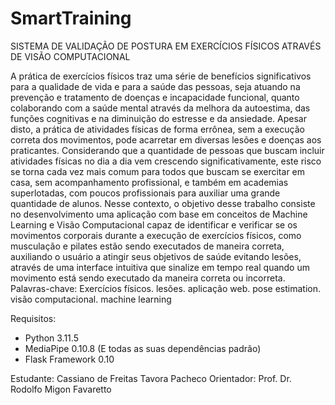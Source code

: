 # SmartTraining
 SISTEMA DE VALIDAÇÃO DE POSTURA EM EXERCÍCIOS FÍSICOS ATRAVÉS DE VISÃO COMPUTACIONAL

A prática de exercícios físicos traz uma série de benefícios significativos para a qualidade
de vida e para a saúde das pessoas, seja atuando na prevenção e tratamento de doenças e incapacidade funcional, quanto colaborando com a saúde mental através da melhora da autoestima,
das funções cognitivas e na diminuição do estresse e da ansiedade. Apesar disto, a prática de
atividades físicas de forma errônea, sem a execução correta dos movimentos, pode acarretar
em diversas lesões e doenças aos praticantes. Considerando que a quantidade de pessoas que
buscam incluir atividades físicas no dia a dia vem crescendo significativamente, este risco se
torna cada vez mais comum para todos que buscam se exercitar em casa, sem acompanhamento
profissional, e também em academias superlotadas, com poucos profissionais para auxiliar uma
grande quantidade de alunos. Nesse contexto, o objetivo desse trabalho consiste no desenvolvimento uma aplicação com base em conceitos de Machine Learning e Visão Computacional
capaz de identificar e verificar se os movimentos corporais durante a execução de exercícios físicos, como musculação e pilates estão sendo executados de maneira correta, auxiliando o usuário
a atingir seus objetivos de saúde evitando lesões, através de uma interface intuitiva que sinalize em tempo real quando um movimento está sendo executado da maneira correta ou incorreta.
Palavras-chave: Exercícios físicos. lesões. aplicação web. pose estimation. visão computacional. machine learning

Requisitos:
 - Python 3.11.5
 - MediaPipe 0.10.8 (E todas as suas dependências padrão)
 - Flask Framework 0.10

Estudante: Cassiano de Freitas Tavora Pacheco
Orientador: Prof. Dr. Rodolfo Migon Favaretto
